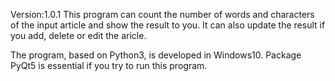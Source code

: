 Version:1.0.1
This program can count the number of words and characters of the input article and show the result to you. It can also update the result if you add, delete or edit the aricle.

The program, based on Python3, is developed in Windows10. Package PyQt5 is essential if you try to run this program.
